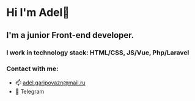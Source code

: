 # Hi I'm Adel👋
## I'm a junior Front-end developer.
### I work in technology stack: HTML/CSS, JS/Vue, Php/Laravel
### Contact with me:
- 📫 adel.garipovazn@mail.ru
- 💬 Telegram
